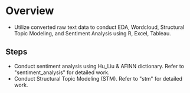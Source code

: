 # Overview
* Utilize converted raw text data to conduct EDA, Wordcloud, Structural Topic Modeling, and Sentiment Analysis using R, Excel, Tableau.

## Steps
* Conduct sentiment analysis using Hu_Liu & AFINN dictionary. Refer to "sentiment_analysis" for detailed work. 
* Conduct Structural Topic Modeling (STM). Refer to "stm" for detailed work. 
